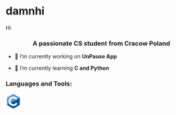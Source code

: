 # damnhi
Hi
<h3 align="center">A passionate CS student from Cracow Poland</h3>

- 🔭 I’m currently working on **UnPause App**

- 🌱 I’m currently learning **C and Python**


<p align="left">
</p>

<h3 align="left">Languages and Tools:</h3>
<p align="left"> <a href="https://www.cprogramming.com/" target="_blank" rel="noreferrer"> <img src="https://raw.githubusercontent.com/devicons/devicon/master/icons/c/c-original.svg" alt="c" width="40" height="40"/> </a> </p>
